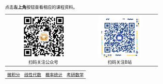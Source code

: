 点击**左上角**按钮查看相应的课程资料。







<table>
    <tr>
        <td ><center><img src="pic/wx.jpg" height = "60%" width = "60%" ><br />扫码关注公众号 </center></td>
        <td ><center><img src="pic/BZ.png" height = "60%" width = "60%"><br />扫码关注B站</center></td>
    </tr>
</table>











|                                  |                                     |                                     |                             |
| :------------------------------- | :---------------------------------- | :---------------------------------- | :-------------------------- |
| <a href='./wjf/index'>微积分</a> | <a href='./xxds/index'>线性代数</a> | <a href='./gltj/index'>概率统计</a> | <a href='kysx'>考研数学</a> |

